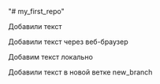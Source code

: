 "# my_first_repo" 

Добавили текст

Добавили текст через веб-браузер

Добавим текст локально

Добавили текст в новой ветке new_branch